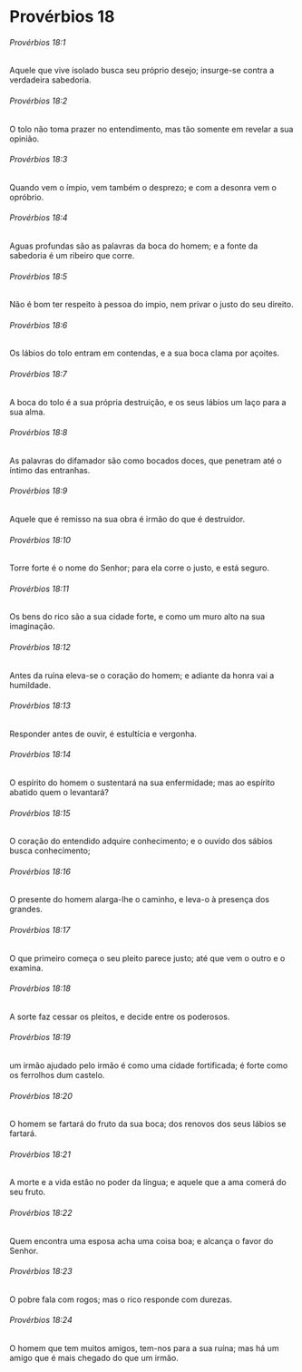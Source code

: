 # Provérbios 18

###### Provérbios 18:1

Aquele que vive isolado busca seu próprio desejo; insurge-se contra a verdadeira sabedoria.

###### Provérbios 18:2

O tolo não toma prazer no entendimento, mas tão somente em revelar a sua opinião.

###### Provérbios 18:3

Quando vem o ímpio, vem também o desprezo; e com a desonra vem o opróbrio.

###### Provérbios 18:4

Aguas profundas são as palavras da boca do homem; e a fonte da sabedoria é um ribeiro que corre.

###### Provérbios 18:5

Não é bom ter respeito à pessoa do impio, nem privar o justo do seu direito.

###### Provérbios 18:6

Os lábios do tolo entram em contendas, e a sua boca clama por açoites.

###### Provérbios 18:7

A boca do tolo é a sua própria destruição, e os seus lábios um laço para a sua alma.

###### Provérbios 18:8

As palavras do difamador são como bocados doces, que penetram até o íntimo das entranhas.

###### Provérbios 18:9

Aquele que é remisso na sua obra é irmão do que é destruidor.

###### Provérbios 18:10

Torre forte é o nome do Senhor; para ela corre o justo, e está seguro.

###### Provérbios 18:11

Os bens do rico são a sua cidade forte, e como um muro alto na sua imaginação.

###### Provérbios 18:12

Antes da ruína eleva-se o coração do homem; e adiante da honra vai a humildade.

###### Provérbios 18:13

Responder antes de ouvir, é estultícia e vergonha.

###### Provérbios 18:14

O espírito do homem o sustentará na sua enfermidade; mas ao espírito abatido quem o levantará?

###### Provérbios 18:15

O coração do entendido adquire conhecimento; e o ouvido dos sábios busca conhecimento;

###### Provérbios 18:16

O presente do homem alarga-lhe o caminho, e leva-o à presença dos grandes.

###### Provérbios 18:17

O que primeiro começa o seu pleito parece justo; até que vem o outro e o examina.

###### Provérbios 18:18

A sorte faz cessar os pleitos, e decide entre os poderosos.

###### Provérbios 18:19

um irmão ajudado pelo irmão é como uma cidade fortificada; é forte como os ferrolhos dum castelo.

###### Provérbios 18:20

O homem se fartará do fruto da sua boca; dos renovos dos seus lábios se fartará.

###### Provérbios 18:21

A morte e a vida estão no poder da língua; e aquele que a ama comerá do seu fruto.

###### Provérbios 18:22

Quem encontra uma esposa acha uma coisa boa; e alcança o favor do Senhor.

###### Provérbios 18:23

O pobre fala com rogos; mas o rico responde com durezas.

###### Provérbios 18:24

O homem que tem muitos amigos, tem-nos para a sua ruína; mas há um amigo que é mais chegado do que um irmão.

